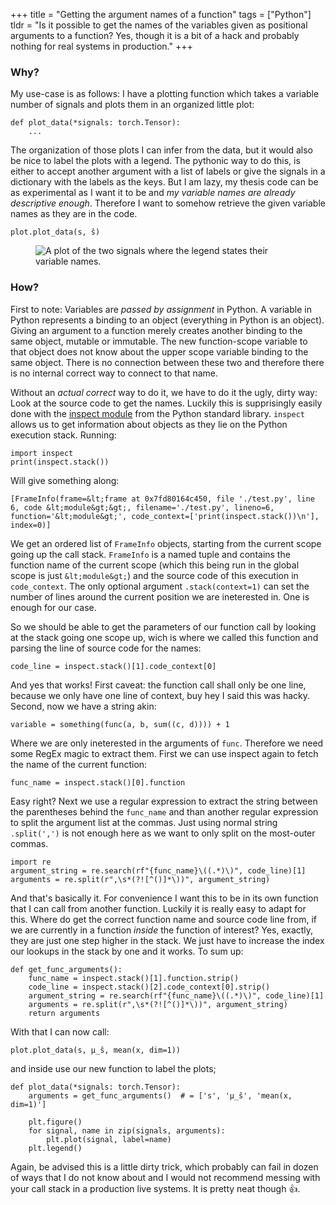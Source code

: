 +++
title = "Getting the argument names of a function"
tags = ["Python"]
tldr = "Is it possible to get the names of the variables given as positional arguments to a function? Yes, though it is a bit of a hack and probably nothing for real systems in production."
+++

### Why?

My use-case is as follows: I have a plotting function which takes a variable
number of signals and plots them in an organized little plot:

```py3
def plot_data(*signals: torch.Tensor):
    ...
```

The organization of those plots I can infer from the data, but it would also be
nice to label the plots with a legend. The pythonic way to do this, is
either to accept another argument with a list of labels or give the signals in a
dictionary with the labels as the keys. But I am lazy, my thesis code can be as
experimental as I want it to be and _my variable names are already
descriptive enough_. Therefore I want to somehow retrieve the given variable
names as they are in the code.

```py3
plot.plot_data(s, ŝ)
```

<figure>
    <img src="/img/label_plot.png" alt="A plot of the two signals where the legend states their variable names.">
</figure>

### How?

First to note: Variables are _passed by assignment_ in Python. A variable
in Python represents a binding to an object (everything in Python is an object).
Giving an argument to a function merely creates another binding to the same
object, mutable or immutable. The new function-scope variable to that object
does not know about the upper scope variable binding to the same object. There
is no connection between these two and therefore there is no internal correct
way to connect to that name.

Without an _actual correct_ way to do it, we have to do it the ugly,
dirty way: Look at the source code to get the names. Luckily this is
supprisingly easily done with the [inspect module](https://docs.python.org/3/library/inspect.html)
from the Python standard library. `inspect` allows us to get
information about objects as they lie on the Python execution stack. Running:

```py3
import inspect
print(inspect.stack())
```

Will give something along:

```
[FrameInfo(frame=&lt;frame at 0x7fd80164c450, file './test.py', line 6, code &lt;module&gt;&gt;, filename='./test.py', lineno=6, function='&lt;module&gt;', code_context=['print(inspect.stack())\n'], index=0)]
```

We get an ordered list of `FrameInfo` objects, starting from the
current scope going up the call stack. `FrameInfo` is a named tuple
and contains the function name of the current scope (which this
being run in the global scope is just `&lt;module&gt;`) and the source
code of this execution in `code_context`. The only optional argument
`.stack(context=1)` can set the number of lines around the current
position we are ineterested in. One is enough for our case.

So we should be able to get the parameters of our function call by looking at
the stack going one scope up, wich is where we called this function and parsing
the line of source code for the names:

```py3
code_line = inspect.stack()[1].code_context[0]
```

And yes that works! First caveat: the function call shall only be one line,
because we only have one line of context, buy hey I said this was hacky. Second,
now we have a string akin:

```
variable = something(func(a, b, sum((c, d)))) + 1
```

Where we are only ineterested in the arguments of `func`. Therefore
we need some RegEx magic to extract them. First we can use inspect again to
fetch the name of the current function:

```py3
func_name = inspect.stack()[0].function
```

Easy right? Next we use a regular expression to extract the string between the
parentheses behind the `func_name` and than another regular
expression to split the argument list at the commas. Just using normal string
`.split(',')` is not enough here as we want to only split on the
most-outer commas.

```py3
import re
argument_string = re.search(rf"{func_name}\((.*)\)", code_line)[1]
arguments = re.split(r",\s*(?![^()]*\))", argument_string)
```

And that's basically it. For convenience I want this to be in its own function
that I can call from another function. Luckily it is really easy to adapt for
this. Where do get the correct function name and source code line from, if we
are currently in a function _inside_ the function of interest? Yes,
exactly, they are just one step higher in the stack. We just have to
increase the index our lookups in the stack by one and it works. To sum up:

```py3
def get_func_arguments():
    func_name = inspect.stack()[1].function.strip()
    code_line = inspect.stack()[2].code_context[0].strip()
    argument_string = re.search(rf"{func_name}\((.*)\)", code_line)[1]
    arguments = re.split(r",\s*(?![^()]*\))", argument_string)
    return arguments
```

With that I can now call:

```py3
plot.plot_data(s, μ_ŝ, mean(x, dim=1))
```

and inside use our new function to label the plots;

```py3
def plot_data(*signals: torch.Tensor):
    arguments = get_func_arguments()  # = ['s', 'μ_ŝ', 'mean(x, dim=1)']

    plt.figure()
    for signal, name in zip(signals, arguments):
        plt.plot(signal, label=name)
    plt.legend()
```

Again, be advised this is a little dirty trick, which probably can fail in dozen
of ways that I do not know about and I would not recommend messing with your
call stack in a production live systems. It is pretty neat though 👍.
